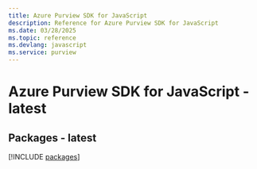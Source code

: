 ```yaml
---
title: Azure Purview SDK for JavaScript
description: Reference for Azure Purview SDK for JavaScript
ms.date: 03/28/2025
ms.topic: reference
ms.devlang: javascript
ms.service: purview
---
```

# Azure Purview SDK for JavaScript - latest
## Packages - latest
[!INCLUDE [packages](purview-index.md)]